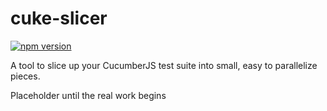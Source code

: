 # cuke-slicer
[![npm version](https://badge.fury.io/js/cuke-slicer.svg)](https://badge.fury.io/js/cuke-slicer)

A tool to slice up your CucumberJS test suite into small, easy to parallelize pieces.

Placeholder until the real work begins
